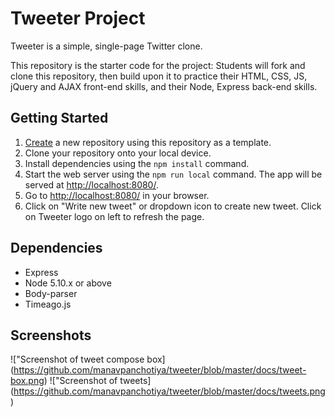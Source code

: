 # Tweeter Project

Tweeter is a simple, single-page Twitter clone.

This repository is the starter code for the project: Students will fork and clone this repository, then build upon it to practice their HTML, CSS, JS, jQuery and AJAX front-end skills, and their Node, Express back-end skills.

## Getting Started

1. [Create](https://docs.github.com/en/repositories/creating-and-managing-repositories/creating-a-repository-from-a-template) a new repository using this repository as a template.
2. Clone your repository onto your local device.
3. Install dependencies using the `npm install` command.
3. Start the web server using the `npm run local` command. The app will be served at <http://localhost:8080/>.
4. Go to <http://localhost:8080/> in your browser.
5. Click on "Write new tweet" or dropdown icon to create new tweet. Click on Tweeter logo on left to refresh the page.

## Dependencies

- Express
- Node 5.10.x or above
- Body-parser
- Timeago.js

## Screenshots
!["Screenshot of tweet compose box] (https://github.com/manavpanchotiya/tweeter/blob/master/docs/tweet-box.png)
!["Screenshot of tweets] (https://github.com/manavpanchotiya/tweeter/blob/master/docs/tweets.png)